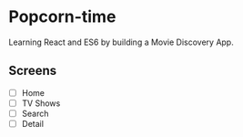 # Popcorn-time

Learning React and ES6 by building a Movie Discovery App.

## Screens
- [ ] Home
- [ ] TV Shows
- [ ] Search
- [ ] Detail